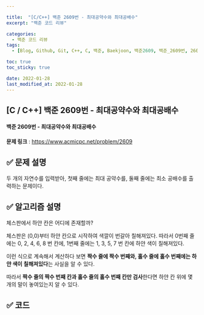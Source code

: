 ```yaml
---

title:  "[C/C++] 백준 2609번 - 최대공약수와 최대공배수"
excerpt: "백준 코드 리뷰"

categories:
  - 백준 코드 리뷰
tags:
  - [Blog, Github, Git, C++, C, 백준, Baekjoon, 백준2609, 백준_2609번, 2609번, c++_2609, 2609_c++, 최대공약수_c++, 최소공배수_c++, 최대공약수_c, 최소공배수_c]

toc: true
toc_sticky: true

date: 2022-01-28
last_modified_at: 2022-01-28
---
```


## [C / C++] 백준 2609번 - 최대공약수와 최대공배수

#### 백준 2609번 - 최대공약수와 최대공배수





**문제 링크** : <https://www.acmicpc.net/problem/2609>



## ✅ 문제 설명

두 개의 자연수를 입력받아, 첫째 줄에는 최대 공약수를, 둘째 줄에는 최소 공배수를 출력하는 문제이다.



## ✅ 알고리즘 설명

체스판에서 하얀 칸은 어디에 존재할까?

체스판은 (0,0)부터 하얀 칸으로 시작하여 색깔이 번갈아 칠해져있다. 따라서 0번째 줄에는 0, 2, 4, 6, 8 번 칸에, 1번째 줄에는 1, 3, 5, 7 번 칸에 하얀 색이 칠해져있다. 

이런 식으로 계속해서 계산하다 보면 **짝수 줄에 짝수 번째와, 홀수 줄에 홀수 번째에는 하얀 색이 칠해져있다**는 사실을 알 수 있다. 

따라서 **짝수 줄의 짝수 번째 칸과 홀수 줄의 홀수 번째 칸만 검사**한다면 하얀 칸 위에 몇 개의 말이 놓여있는지 알 수 있다.



## ✅ 코드

<script src="https://gist.github.com/2hyunjinn/c7217847a55dc9922e28bfbb967a5593.js"></script>
